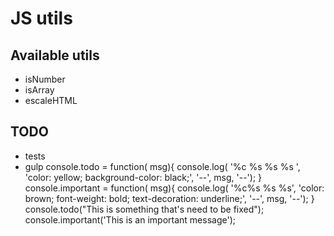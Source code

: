 JS utils
========

## Available utils

* isNumber
* isArray
* escaleHTML

## TODO

* tests
* gulp
console.todo = function( msg){
    console.log( '%c %s %s %s ', 'color: yellow; background-color: black;', '--', msg, '--');
}
console.important = function( msg){
    console.log( '%c%s %s %s', 'color: brown; font-weight: bold; text-decoration: underline;', '--', msg, '--');
}
console.todo("This is something that's need to be fixed");
console.important('This is an important message');
